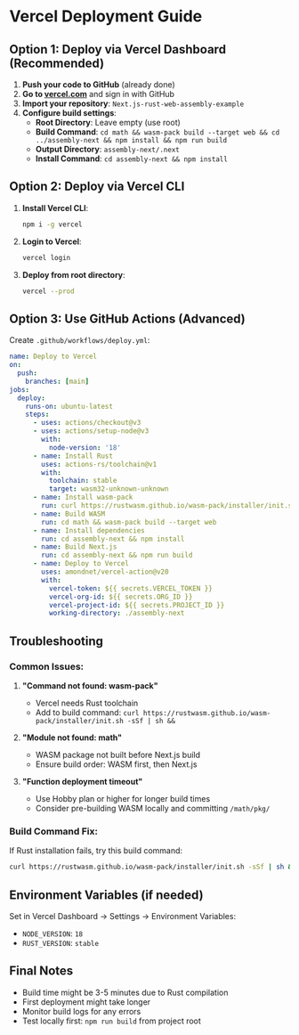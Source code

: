 # Vercel Deployment Guide

## Option 1: Deploy via Vercel Dashboard (Recommended)

1. **Push your code to GitHub** (already done)
2. **Go to [vercel.com](https://vercel.com)** and sign in with GitHub
3. **Import your repository**: `Next.js-rust-web-assembly-example`
4. **Configure build settings**:
   - **Root Directory**: Leave empty (use root)
   - **Build Command**: `cd math && wasm-pack build --target web && cd ../assembly-next && npm install && npm run build`
   - **Output Directory**: `assembly-next/.next`
   - **Install Command**: `cd assembly-next && npm install`

## Option 2: Deploy via Vercel CLI

1. **Install Vercel CLI**:
   ```bash
   npm i -g vercel
   ```

2. **Login to Vercel**:
   ```bash
   vercel login
   ```

3. **Deploy from root directory**:
   ```bash
   vercel --prod
   ```

## Option 3: Use GitHub Actions (Advanced)

Create `.github/workflows/deploy.yml`:

```yaml
name: Deploy to Vercel
on:
  push:
    branches: [main]
jobs:
  deploy:
    runs-on: ubuntu-latest
    steps:
      - uses: actions/checkout@v3
      - uses: actions/setup-node@v3
        with:
          node-version: '18'
      - name: Install Rust
        uses: actions-rs/toolchain@v1
        with:
          toolchain: stable
          target: wasm32-unknown-unknown
      - name: Install wasm-pack
        run: curl https://rustwasm.github.io/wasm-pack/installer/init.sh -sSf | sh
      - name: Build WASM
        run: cd math && wasm-pack build --target web
      - name: Install dependencies
        run: cd assembly-next && npm install
      - name: Build Next.js
        run: cd assembly-next && npm run build
      - name: Deploy to Vercel
        uses: amondnet/vercel-action@v20
        with:
          vercel-token: ${{ secrets.VERCEL_TOKEN }}
          vercel-org-id: ${{ secrets.ORG_ID }}
          vercel-project-id: ${{ secrets.PROJECT_ID }}
          working-directory: ./assembly-next
```

## Troubleshooting

### Common Issues:

1. **"Command not found: wasm-pack"**
   - Vercel needs Rust toolchain
   - Add to build command: `curl https://rustwasm.github.io/wasm-pack/installer/init.sh -sSf | sh && `

2. **"Module not found: math"**
   - WASM package not built before Next.js build
   - Ensure build order: WASM first, then Next.js

3. **"Function deployment timeout"**
   - Use Hobby plan or higher for longer build times
   - Consider pre-building WASM locally and committing `/math/pkg/`

### Build Command Fix:
If Rust installation fails, try this build command:

```bash
curl https://rustwasm.github.io/wasm-pack/installer/init.sh -sSf | sh && cd math && wasm-pack build --target web && cd ../assembly-next && npm install && npm run build
```

## Environment Variables (if needed)

Set in Vercel Dashboard → Settings → Environment Variables:
- `NODE_VERSION`: `18`
- `RUST_VERSION`: `stable`

## Final Notes

- Build time might be 3-5 minutes due to Rust compilation
- First deployment might take longer
- Monitor build logs for any errors
- Test locally first: `npm run build` from project root
